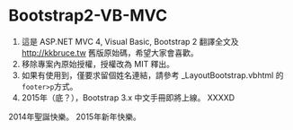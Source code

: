 Bootstrap2-VB-MVC
=================

1. 這是 ASP.NET MVC 4, Visual Basic, Bootstrap 2 翻譯全文及 http://kkbruce.tw 舊版原始碼，希望大家會喜歡。
2. 移除專案內原始授權，授權改為 MIT 釋出。
3. 如果有使用到，僅要求留個姓名連結，請參考 _LayoutBootstrap.vbhtml 的`footer>p`方式。
4. 2015年（底？），Bootstrap 3.x 中文手冊即將上線。 XXXXD

2014年聖誕快樂。
2015年新年快樂。
